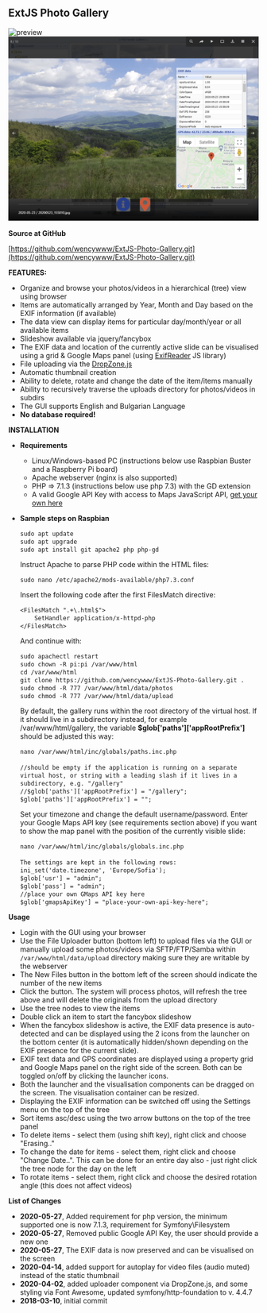 
ExtJS Photo Gallery
-------------------------------------



![preview](gallery-screenshot.PNG)
![preview](gallery-screenshot-2.PNG)

**Source at GitHub**

[https://github.com/wencywww/ExtJS-Photo-Gallery.git](https://github.com/wencywww/ExtJS-Photo-Gallery.git)




**FEATURES:**

  * Organize and browse your photos/videos in a hierarchical (tree) view using browser
  * Items are automatically arranged by Year, Month and Day based on the EXIF information (if available)  
  * The data view can display items for particular day/month/year or all available items
  * Slideshow available via jquery/fancybox
  * The EXIF data and location of the currently active slide can be visualised using a grid & Google Maps panel (using [ExifReader](https://github.com/mattiasw/ExifReader) JS library)
  * File uploading via the [DropZone.js](https://www.dropzonejs.com/)
  * Automatic thumbnail creation
  * Ability to delete, rotate and change the date of the item/items manually
  * Ability to recursively traverse the uploads directory for photos/videos in subdirs 
  * The GUI supports English and Bulgarian Language
  * **No database required!**

 
**INSTALLATION**

  * **Requirements**
    * Linux/Windows-based PC (instructions below use Raspbian Buster and a Raspberry Pi board)
    * Apache webserver (nginx is also supported)
    * PHP => 7.1.3 (instructions below use php 7.3) with the GD extension
    * A valid Google API Key with access to Maps JavaScript API, [get your own here](https://developers.google.com/maps/documentation/javascript/get-api-key)
  
  * **Sample steps on Raspbian**
  
    ````
    sudo apt update
    sudo apt upgrade
    sudo apt install git apache2 php php-gd
    ````
    
    Instruct Apache to parse PHP code within the HTML files:
    ````
    sudo nano /etc/apache2/mods-available/php7.3.conf
    ````    
    
    Insert the following code after the first FilesMatch directive:
    ````
    <FilesMatch ".+\.html$">
        SetHandler application/x-httpd-php    
    </FilesMatch>
    ````      
    And continue with:
    ````
    sudo apachectl restart
    sudo chown -R pi:pi /var/www/html
    cd /var/www/html
    git clone https://github.com/wencywww/ExtJS-Photo-Gallery.git .
    sudo chmod -R 777 /var/www/html/data/photos
    sudo chmod -R 777 /var/www/html/data/upload
    ````
    
    By default, the gallery runs within the root directory of the virtual host. 
    If it should live in a subdirectory instead, for example /var/www/html/gallery, the variable **$glob['paths']['appRootPrefix']** should be adjusted this way:
    ````
    nano /var/www/html/inc/globals/paths.inc.php
        
    //should be empty if the application is running on a separate virtual host, or string with a leading slash if it lives in a subdirectory, e.g. "/gallery"
    //$glob['paths']['appRootPrefix'] = "/gallery";
    $glob['paths']['appRootPrefix'] = "";
    ````
    
    Set your timezone and change the default username/password. Enter your Google Maps API key (see requirements section above) if you want to show the map panel with the position of the currently visible slide:
    ````
    nano /var/www/html/inc/globals/globals.inc.php
    
    The settings are kept in the following rows:
    ini_set('date.timezone', 'Europe/Sofia');
    $glob['usr'] = "admin";
    $glob['pass'] = "admin";
    //place your own GMaps API key here
    $glob['gmapsApiKey'] = "place-your-own-api-key-here";
    ````


**Usage**

  * Login with the GUI using your browser
  * Use the File Uploader button (bottom left) to upload files via the GUI or manually upload some photos/videos via SFTP/FTP/Samba within `/var/www/html/data/upload` directory making sure they are writable by the webserver
  * The New Files button in the bottom left of the screen should indicate the number of the new items
  * Click the button. The system will process photos, will refresh the tree above and will delete the originals from the upload directory
  * Use the tree nodes to view the items
  * Double click an item to start the fancybox slideshow
  * When the fancybox slideshow is active, the EXIF data presence is auto-detected and can be displayed using the 2 icons from the launcher on the bottom center (it is automatically hidden/shown depending on the EXIF presence for the current slide). 
  * EXIF text data and GPS coordinates are displayed using a property grid and Google Maps panel on the right side of the screen. Both can be toggled on/off by clicking the launcher icons.
  * Both the launcher and the visualisation components can be dragged on the screen. The visualisation container can be resized.
  * Displaying the EXIF information can be switched off using the Settings menu on the top of the tree
  * Sort items asc/desc using the two arrow buttons on the top of the tree panel 
  * To delete items - select them (using shift key), right click and choose "Erasing.."
  * To change the date for items - select them, right click and choose "Change Date..". This can be done for an entire day also - just right click the tree node for the day on the left
  * To rotate items - select them, right click and choose the desired rotation angle (this does not affect videos)
  

**List of Changes**

  * **2020-05-27**, Added requirement for php version, the minimum supported one is now 7.1.3, requirement for Symfony\Filesystem
  * **2020-05-27**, Removed public Google API Key, the user should provide a new one
  * **2020-05-27**, The EXIF data is now preserved and can be visualised on the screen
  * **2020-04-14**, added support for autoplay for video files (audio muted) instead of the static thumbnail
  * **2020-04-02**, added uploader component via DropZone.js, and some styling via Font Awesome, updated symfony/http-foundation to v. 4.4.7
  * **2018-03-10**, initial commit
